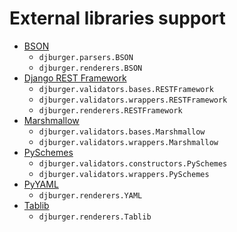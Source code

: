 # External libraries support

* [BSON](https://github.com/py-bson/bson)
    * `djburger.parsers.BSON`
    * `djburger.renderers.BSON`
* [Django REST Framework](django-rest-framework.org)
    * `djburger.validators.bases.RESTFramework`
    * `djburger.validators.wrappers.RESTFramework`
    * `djburger.renderers.RESTFramework`
* [Marshmallow](https://github.com/marshmallow-code/marshmallow)
    * `djburger.validators.bases.Marshmallow`
    * `djburger.validators.wrappers.Marshmallow`
* [PySchemes](https://github.com/shivylp/pyschemes)
    * `djburger.validators.constructors.PySchemes`
    * `djburger.validators.wrappers.PySchemes`
* [PyYAML](https://github.com/yaml/pyyaml)
    * `djburger.renderers.YAML`
* [Tablib](https://github.com/kennethreitz/tablib)
    * `djburger.renderers.Tablib`
